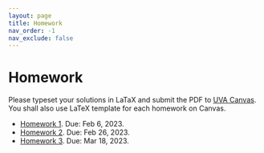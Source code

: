 ```yaml
---
layout: page
title: Homework
nav_order: -1
nav_exclude: false
---
```


Homework
========

Please typeset your solutions in LaTaX and submit the PDF to [UVA Canvas](https://canvas.its.virginia.edu/courses/100784/assignments).
You shall also use LaTeX template for each homework on Canvas.

- [Homework 1](assets/pdf/hw1.pdf). Due: Feb 6, 2023.
- [Homework 2](assets/pdf/hw2.pdf). Due: Feb 26, 2023.
- [Homework 3](assets/pdf/hw3.pdf). Due: Mar 18, 2023.



